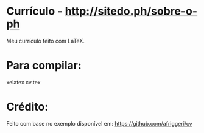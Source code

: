 # Currículo - http://sitedo.ph/sobre-o-ph

Meu currículo feito com LaTeX.

# Para compilar:

xelatex cv.tex

# Crédito:

Feito com base no exemplo disponível em: https://github.com/afriggeri/cv
